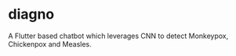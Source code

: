 # diagno

A Flutter based chatbot which leverages CNN to detect Monkeypox, Chickenpox and Measles.


